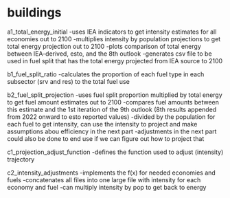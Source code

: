 # buildings
a1_total_energy_initial
-uses IEA indicators to get intensity estimates for all economies out to 2100
-multiplies intensity by population projections to get total energy projection out to 2100
-plots comparison of total energy between IEA-derived, esto, and the 8th outlook
-generates csv file to be used in fuel split that has the total energy projected from IEA source to 2100

b1_fuel_split_ratio
-calculates the proportion of each fuel type in each subsector (srv and res) to the total fuel use

b2_fuel_split_projection
-uses fuel split proportion multiplied by total energy to get fuel amount estimates out to 2100
-compares fuel amounts between this estimate and the 1st iteration of the 9th outlook (8th results appended from 2022 onward to esto reported values)
-divided by the population for each fuel to get intensity, can use the intensity to project and make assumptions abou efficiency in the next part
  -adjustments in the next part could also be done to end use if we can figure out how to project that

c1_projection_adjust_function
-defines the function used to adjust (intensity) trajectory

c2_intensity_adjustments
-implements the f(x) for needed economies and fuels
-concatenates all files into one large file with intensity for each economy and fuel
-can multiply intensity by pop to get back to energy
